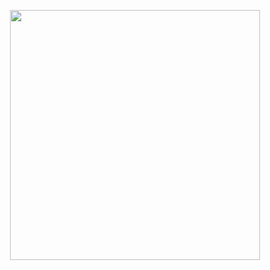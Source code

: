 <p align='center'><img src="https://img.r08.us.kg/img/main/images/L11.09:17:05:40.png" style='width:400px;'><br><br>
